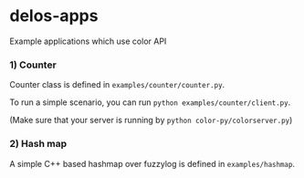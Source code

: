 # delos-apps
Example applications which use color API

### 1) Counter

Counter class is defined in `examples/counter/counter.py`.

To run a simple scenario, you can run `python examples/counter/client.py`.

(Make sure that your server is running by `python color-py/colorserver.py`)

### 2) Hash map

A simple C++ based hashmap over fuzzylog is defined in `examples/hashmap`.
